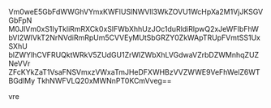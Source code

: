 Vm0weE5GbFdWWGhVYmxKWFlUSlNWVll3WkZOVU1WcHpXa2M1VjJKSGVGbFpN
M0JIVm0xS1IyTkliRmRXCk0xSlFWbXhhUzJOc1duRldiRlpwQ2xJeWFIbFhW
bVI2WlVkT2NrNVdiRmRpUm5CVVEyMUtSbGRZY0ZkWApTRUpFVmtSS1UxSXhU
blZWYlhCVFRUQktWRkV5ZUdGU1ZrWlZWbXhLVGdwaVZrbDZWMnhqZUZNeVVr
ZFcKYkZaT1VsaFNSVmxzVWxaTmJHeDFXWHBzVVZWWE9VeFhWelZ6WTBGdlMy
TkhNWFVLQ20xMWNnPT0KCmVveg==

vre